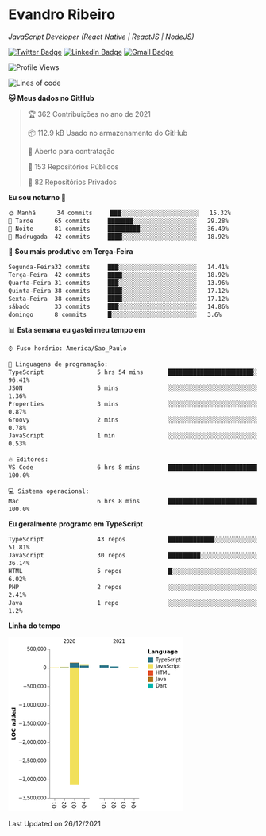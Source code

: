 # Evandro **Ribeiro**

*JavaScript Developer (React Native | ReactJS | NodeJS)*

[![Twitter Badge](https://img.shields.io/badge/-@ribeiroevandro-201B2D?style=flat-square&labelColor=201B2D&logo=twitter&logoColor=white&link=https://twitter.com/ribeiroevandro)](https://twitter.com/ribeiroevandro) 
[![Linkedin Badge](https://img.shields.io/badge/-Evandro%20Ribeiro-201B2D?style=flat-square&logo=Linkedin&logoColor=white&link=https://www.linkedin.com/in/ribeiroevandro)](https://www.linkedin.com/in/ribeiroevandro) 
[![Gmail Badge](https://img.shields.io/badge/-oi@ribeiroevandro.com.br-201B2D?style=flat-square&logo=Gmail&logoColor=white&link=mailto:oi@ribeiroevandro.com.br)](mailto:oi@ribeiroevandro.com.br)


<!--START_SECTION:waka-->
![Profile Views](http://img.shields.io/badge/Visualizac%C3%B5es%20do%20perfil-0-blue)

![Lines of code](https://img.shields.io/badge/Desde%20o%20Hello%20World%20eu%20escrevi--3%20Million%20linhas%20de%20c%C3%B3digo-blue)

**🐱 Meus dados no GitHub** 

> 🏆 362 Contribuições no ano de 2021
 > 
> 📦 112.9 kB Usado no armazenamento do GitHub 
 > 
> 💼 Aberto para contratação
 > 
> 📜 153 Repositórios Públicos 
 > 
> 🔑 82 Repositórios Privados  
 > 
**Eu sou noturno 🦉** 

```text
🌞 Manhã      34 commits     ███░░░░░░░░░░░░░░░░░░░░░░   15.32% 
🌆 Tarde      65 commits     ███████░░░░░░░░░░░░░░░░░░   29.28% 
🌃 Noite      81 commits     █████████░░░░░░░░░░░░░░░░   36.49% 
🌙 Madrugada  42 commits     ████░░░░░░░░░░░░░░░░░░░░░   18.92%

```
📅 **Sou mais produtivo em Terça-Feira** 

```text
Segunda-Feira32 commits     ███░░░░░░░░░░░░░░░░░░░░░░   14.41% 
Terça-Feira  42 commits     ████░░░░░░░░░░░░░░░░░░░░░   18.92% 
Quarta-Feira 31 commits     ███░░░░░░░░░░░░░░░░░░░░░░   13.96% 
Quinta-Feira 38 commits     ████░░░░░░░░░░░░░░░░░░░░░   17.12% 
Sexta-Feira  38 commits     ████░░░░░░░░░░░░░░░░░░░░░   17.12% 
sábado       33 commits     ███░░░░░░░░░░░░░░░░░░░░░░   14.86% 
domingo      8 commits      █░░░░░░░░░░░░░░░░░░░░░░░░   3.6%

```


📊 **Esta semana eu gastei meu tempo em** 

```text
⌚︎ Fuso horário: America/Sao_Paulo

💬 Linguagens de programação: 
TypeScript               5 hrs 54 mins       ████████████████████████░   96.41% 
JSON                     5 mins              ░░░░░░░░░░░░░░░░░░░░░░░░░   1.36% 
Properties               3 mins              ░░░░░░░░░░░░░░░░░░░░░░░░░   0.87% 
Groovy                   2 mins              ░░░░░░░░░░░░░░░░░░░░░░░░░   0.78% 
JavaScript               1 min               ░░░░░░░░░░░░░░░░░░░░░░░░░   0.53%

🔥 Editores: 
VS Code                  6 hrs 8 mins        █████████████████████████   100.0%

💻 Sistema operacional: 
Mac                      6 hrs 8 mins        █████████████████████████   100.0%

```

**Eu geralmente programo em TypeScript** 

```text
TypeScript               43 repos            █████████████░░░░░░░░░░░░   51.81% 
JavaScript               30 repos            █████████░░░░░░░░░░░░░░░░   36.14% 
HTML                     5 repos             █░░░░░░░░░░░░░░░░░░░░░░░░   6.02% 
PHP                      2 repos             ░░░░░░░░░░░░░░░░░░░░░░░░░   2.41% 
Java                     1 repo              ░░░░░░░░░░░░░░░░░░░░░░░░░   1.2%

```


**Linha do tempo**

![Chart not found](https://raw.githubusercontent.com/ribeiroevandro/ribeiroevandro/master/charts/bar_graph.png) 


 Last Updated on 26/12/2021
<!--END_SECTION:waka-->
